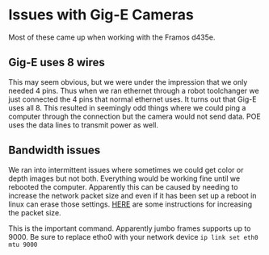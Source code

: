 # Issues with Gig-E Cameras

Most of these came up when working with the Framos d435e. 

## Gig-E uses 8 wires
This may seem obvious, but we were under the impression that we only needed 4 pins. Thus when we ran ethernet through a robot toolchanger we just connected the 4 pins that normal ethernet uses. It turns out that Gig-E uses all 8. This resulted in seemingly odd things where we could ping a computer through the connection but the camera would not send data. POE uses the data lines to transmit power as well.

## Bandwidth issues
We ran into intermittent issues where sometimes we could get color or depth images but not both. Everything would be working fine until we rebooted the computer. Apparently this can be caused by needing to increase the network packet size and even if it has been set up a reboot in linux can erase those settings. [HERE](https://linuxconfig.org/how-to-enable-jumbo-frames-in-linux) are some instructions for increasing the packet size.

This is the important command. Apparently jumbo frames supports up to 9000. Be sure to replace etho0 with your network device
`ip link set eth0 mtu 9000`
